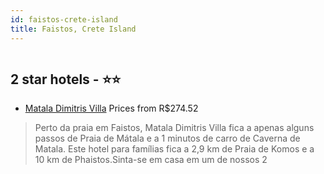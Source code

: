 ```yaml
---
id: faistos-crete-island
title: Faistos, Crete Island
---
```


<center><img src="https://i.travelapi.com/hotels/2000000/1110000/1103900/1103867/4cb849a8_z.jpg" alt="" /></center>


##  2 star hotels - ⭐️⭐️

-    [Matala Dimitris Villa](https://www.hurb.com/br/aud/https://www.hurb.com/br/hotels/faistos/matala-dimitris-villa-HT-G175?cmp=18055) Prices from R$274.52
   > Perto da praia em Faistos, Matala Dimitris Villa fica a apenas alguns passos de Praia de Mátala e a 1 minutos de carro de Caverna de Matala.  Este hotel para famílias fica a 2,9 km de Praia de Komos e a 10 km de Phaistos.Sinta-se em casa em um de nossos 2

